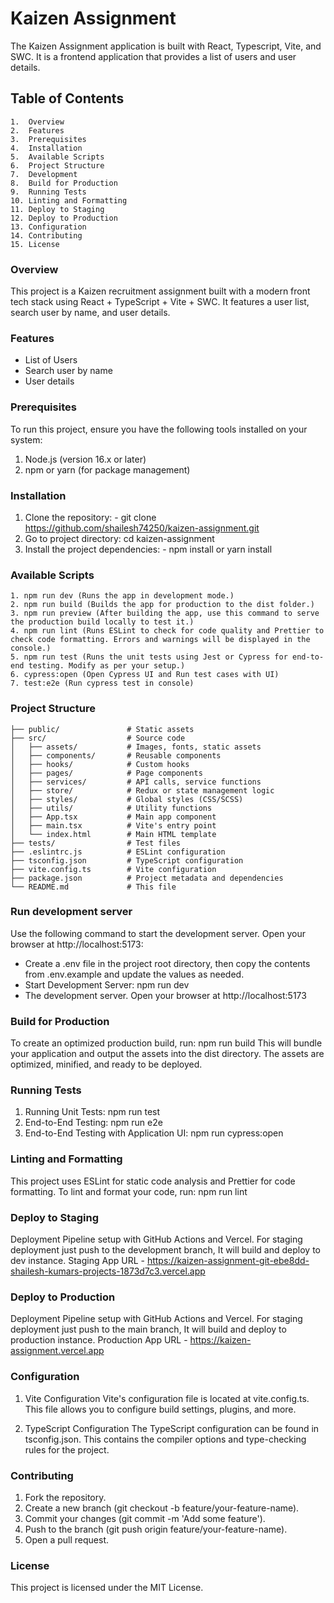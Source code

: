 # Kaizen Assignment
The Kaizen Assignment application is built with React, Typescript, Vite, and SWC. It is a frontend application that provides a list of users and user details.

## Table of Contents
    1.  Overview  
    2.  Features  
    3.  Prerequisites  
    4.  Installation
    5.  Available Scripts  
    6.  Project Structure
    7.  Development
    8.  Build for Production  
    9.  Running Tests
    10. Linting and Formatting
    11. Deploy to Staging
    12. Deploy to Production
    13. Configuration
    14. Contributing
    15. License

### Overview
This project is a Kaizen recruitment assignment built with a modern front tech stack using React + TypeScript + Vite + SWC. It features a user list, search user by name, and user details.

### Features
- List of Users
- Search user by name
- User details

### Prerequisites
To run this project, ensure you have the following tools installed on your system:
  1. Node.js (version 16.x or later) 
  2. npm or yarn (for package management)  

### Installation
  1. Clone the repository:
    - git clone https://github.com/shailesh74250/kaizen-assignment.git
  2. Go to project directory: cd kaizen-assignment
  3. Install the project dependencies:
    - npm install or yarn install

### Available Scripts  
    1. npm run dev (Runs the app in development mode.)
    2. npm run build (Builds the app for production to the dist folder.)    
    3. npm run preview (After building the app, use this command to serve the production build locally to test it.)
    4. npm run lint (Runs ESLint to check for code quality and Prettier to check code formatting. Errors and warnings will be displayed in the console.) 
    5. npm run test (Runs the unit tests using Jest or Cypress for end-to-end testing. Modify as per your setup.)
    6. cypress:open (Open Cypress UI and Run test cases with UI)
    7. test:e2e (Run cypress test in console)


### Project Structure
```
├── public/               # Static assets
├── src/                  # Source code
│   ├── assets/           # Images, fonts, static assets
│   ├── components/       # Reusable components
│   ├── hooks/            # Custom hooks
│   ├── pages/            # Page components
│   ├── services/         # API calls, service functions
│   ├── store/            # Redux or state management logic
│   ├── styles/           # Global styles (CSS/SCSS)
│   ├── utils/            # Utility functions
│   ├── App.tsx           # Main app component
│   ├── main.tsx          # Vite's entry point
│   └── index.html        # Main HTML template
├── tests/                # Test files
├── .eslintrc.js          # ESLint configuration
├── tsconfig.json         # TypeScript configuration
├── vite.config.ts        # Vite configuration
├── package.json          # Project metadata and dependencies
└── README.md             # This file
```

### Run development server
Use the following command to start the development server. Open your browser at http://localhost:5173:
- Create a .env file in the project root directory, then copy the contents from .env.example and update the values as needed.
- Start Development Server: npm run dev
- The development server. Open your browser at http://localhost:5173

### Build for Production
To create an optimized production build, run: npm run build
This will bundle your application and output the assets into the dist directory. The assets are optimized, minified, and ready to be deployed.

### Running Tests
1. Running Unit Tests: npm run test 
2. End-to-End Testing: npm run e2e
3. End-to-End Testing with Application UI: npm run cypress:open

### Linting and Formatting
This project uses ESLint for static code analysis and Prettier for code formatting.
To lint and format your code, run: npm run lint

### Deploy to Staging
Deployment Pipeline setup with GitHub Actions and Vercel. 
For staging deployment just push to the development branch, It will build and deploy to dev instance.
Staging App URL - https://kaizen-assignment-git-ebe8dd-shailesh-kumars-projects-1873d7c3.vercel.app

### Deploy to Production
Deployment Pipeline setup with GitHub Actions and Vercel. 
For staging deployment just push to the main branch, It will build and deploy to production instance.
Production App URL - https://kaizen-assignment.vercel.app 

### Configuration
1. Vite Configuration
Vite's configuration file is located at vite.config.ts. This file allows you to configure build settings, plugins, and more.

2. TypeScript Configuration
The TypeScript configuration can be found in tsconfig.json. This contains the compiler options and type-checking rules for the project.


### Contributing
1. Fork the repository.
2. Create a new branch (git checkout -b feature/your-feature-name).
3. Commit your changes (git commit -m 'Add some feature').
4. Push to the branch (git push origin feature/your-feature-name).
5. Open a pull request.

### License
This project is licensed under the MIT License.

